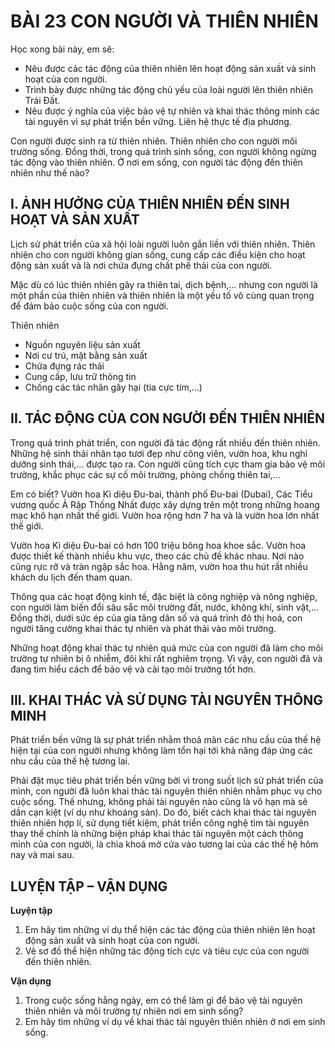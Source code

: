 # BÀI 23 CON NGƯỜI VÀ THIÊN NHIÊN

Học xong bài này, em sẽ:
- Nêu được các tác động của thiên nhiên lên hoạt động sản xuất và sinh hoạt của con người.
- Trình bày được những tác động chủ yếu của loài người lên thiên nhiên Trái Đất.
- Nêu được ý nghĩa của việc bảo vệ tự nhiên và khai thác thông minh các tài nguyên vì sự phát triển bền vững. Liên hệ thực tế địa phương.

Con người được sinh ra từ thiên nhiên. Thiên nhiên cho con người môi trường sống. Đồng thời, trong quá trình sinh sống, con người không ngừng tác động vào thiên nhiên. Ở nơi em sống, con người tác động đến thiên nhiên như thế nào?

## I. ẢNH HƯỞNG CỦA THIÊN NHIÊN ĐẾN SINH HOẠT VÀ SẢN XUẤT

Lịch sử phát triển của xã hội loài người luôn gắn liền với thiên nhiên. Thiên nhiên cho con người không gian sống, cung cấp các điều kiện cho hoạt động sản xuất và là nơi chứa đựng chất phế thải của con người.

Mặc dù có lúc thiên nhiên gây ra thiên tai, dịch bệnh,... nhưng con người là một phần của thiên nhiên và thiên nhiên là một yếu tố vô cùng quan trọng để đảm bảo cuộc sống của con người.

Thiên nhiên
- Nguồn nguyên liệu sản xuất
- Nơi cư trú, mặt bằng sản xuất
- Chứa đựng rác thải
- Cung cấp, lưu trữ thông tin
- Chống các tác nhân gây hại (tia cực tím,...)

## II. TÁC ĐỘNG CỦA CON NGƯỜI ĐẾN THIÊN NHIÊN

Trong quá trình phát triển, con người đã tác động rất nhiều đến thiên nhiên. Những hệ sinh thái nhân tạo tươi đẹp như công viên, vườn hoa, khu nghỉ dưỡng sinh thái,... được tạo ra. Con người cũng tích cực tham gia bảo vệ môi trường, khắc phục các sự cố môi trường, phòng chống thiên tai,...

Em có biết?
Vườn hoa Kì diệu Đu-bai, thành phố Đu-bai (Dubai), Các Tiểu vương quốc Ả Rập Thống Nhất được xây dựng trên một trong những hoang mạc khô hạn nhất thế giới. Vườn hoa rộng hơn 7 ha và là vườn hoa lớn nhất thế giới.

Vườn hoa Kì diệu Đu-bai có hơn 100 triệu bông hoa khoe sắc. Vườn hoa được thiết kế thành nhiều khu vực, theo các chủ đề khác nhau. Nơi nào cũng rực rỡ và tràn ngập sắc hoa. Hằng năm, vườn hoa thu hút rất nhiều khách du lịch đến tham quan.

Thông qua các hoạt động kinh tế, đặc biệt là công nghiệp và nông nghiệp, con người làm biến đổi sâu sắc môi trường đất, nước, không khí, sinh vật,... Đồng thời, dưới sức ép của gia tăng dân số và quá trình đô thị hoá, con người tăng cường khai thác tự nhiên và phát thải vào môi trường.

Những hoạt động khai thác tự nhiên quá mức của con người đã làm cho môi trường tự nhiên bị ô nhiễm, đôi khi rất nghiêm trọng. Vì vậy, con người đã và đang tìm hiểu cách để bảo vệ và cải tạo môi trường tốt hơn.

## III. KHAI THÁC VÀ SỬ DỤNG TÀI NGUYÊN THÔNG MINH

Phát triển bền vững là sự phát triển nhằm thoả mãn các nhu cầu của thế hệ hiện tại của con người nhưng không làm tổn hại tới khả năng đáp ứng các nhu cầu của thế hệ tương lai.

Phải đặt mục tiêu phát triển bền vững bởi vì trong suốt lịch sử phát triển của mình, con người đã luôn khai thác tài nguyên thiên nhiên nhằm phục vụ cho cuộc sống. Thế nhưng, không phải tài nguyên nào cũng là vô hạn mà sẽ dần cạn kiệt (ví dụ như khoáng sản). Do đó, biết cách khai thác tài nguyên thiên nhiên hợp lí, sử dụng tiết kiệm, phát triển công nghệ tìm tài nguyên thay thế chính là những biện pháp khai thác tài nguyên một cách thông minh của con người, là chìa khoá mở cửa vào tương lai của các thế hệ hôm nay và mai sau.

## LUYỆN TẬP – VẬN DỤNG
**Luyện tập**
1. Em hãy tìm những ví dụ thể hiện các tác động của thiên nhiên lên hoạt động sản xuất và sinh hoạt của con người.
2. Vẽ sơ đồ thể hiện những tác động tích cực và tiêu cực của con người đến thiên nhiên.

**Vận dụng**
1. Trong cuộc sống hằng ngày, em có thể làm gì để bảo vệ tài nguyên thiên nhiên và môi trường tự nhiên nơi em sinh sống?
2. Em hãy tìm những ví dụ về khai thác tài nguyên thiên nhiên ở nơi em sinh sống.
